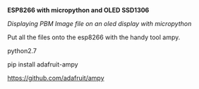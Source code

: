 
**ESP8266 with micropython and OLED SSD1306**

*Displaying PBM Image file on an oled display with micropython*

Put all the files onto the esp8266 with the handy tool ampy.



python2.7

pip install adafruit-ampy

https://github.com/adafruit/ampy
